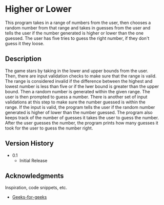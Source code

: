 # Higher or Lower

This program takes in a range of numbers from the user, then chooses a random number from that range and takes in guesses from the user and tells the user if the number generated is higher or lower than the one guessed. The user has five tries to guess the right number, if they don't guess it they loose.

## Description

The game stars by taking in the lower and upper bounds from the user. Then, there are input validation checks to make sure that the range is valid. The range is considered invalid if the difference between the highest and lowest number is less than five or if the lwer bound is greater than the upper bound. Then a random number is generated within the given range. The user is then prompted to guess a number. There is another set of input validations at this step to make sure the number guessed is within the range. If the input is valid, the program tells the user if the random number generated is higher of lower than the number guessed. The program also keeps track of the number of guesses it takes the user to guess the number. After the user guesses the number, the program prints how many guesses it took for the user to guess the number right.


## Version History

* 0.1
    * Initial Release


## Acknowledgments

Inspiration, code snippets, etc.
* [Geeks-for-geeks](https://www.geeksforgeeks.org/number-guessing-game-in-python/)